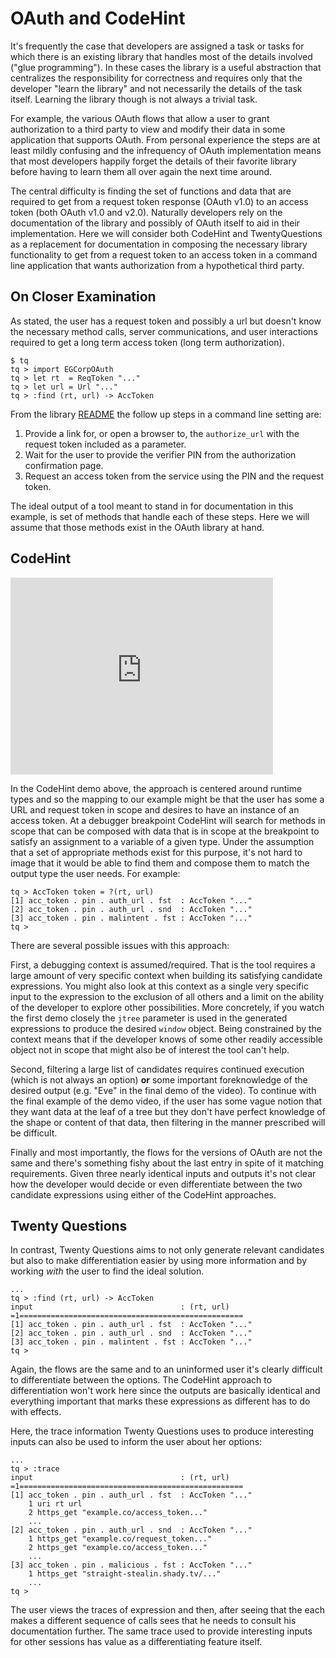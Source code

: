 # OAuth and CodeHint

It's frequently the case that developers are assigned a task or tasks for which there is an existing library that handles most of the details involved ("glue programming"). In these cases the library is a useful abstraction that centralizes the responsibility for correctness and requires only that the developer "learn the library" and not necessarily the details of the task itself. Learning the library though is not always a trivial task.

For example, the various OAuth flows that allow a user to grant authorization to a third party to view and modify their data in some application that supports OAuth. From personal experience the steps are at least mildly confusing and the infrequency of OAuth implementation means that most developers happily forget the details of their favorite library before having to learn them all over again the next time around.

The central difficulty is finding the set of functions and data that are required to get from a request token response (OAuth v1.0) to an access token (both OAuth v1.0 and v2.0). Naturally developers rely on the documentation of the library and possibly of OAuth itself to aid in their implementation. Here we will consider both CodeHint and TwentyQuestions as a replacement for documentation in composing the necessary library functionality to get from a request token to an access token in a command line application that wants authorization from a hypothetical third party.

## On Closer Examination

As stated, the user has a request token and possibly a url but doesn't know the necessary method calls, server communications, and user interactions required to get a long term access token (long term authorization).

```
$ tq
tq > import EGCorpOAuth
tq > let rt  = ReqToken "..."
tq > let url = Url "..."
tq > :find (rt, url) -> AccToken
```

From the library [README](https://github.com/simplegeo/python-oauth2#twitter-three-legged-oauth-example) the follow up steps in a command line setting are:

1. Provide a link for, or open a browser to, the `authorize_url` with the request token included as a parameter.
2. Wait for the user to provide the verifier PIN from the authorization confirmation page.
3. Request an access token from the service using the PIN and the request token.

The ideal output of a tool meant to stand in for documentation in this example, is set of methods that handle each of these steps. Here we will assume that those methods exist in the OAuth library at hand.

## CodeHint

<iframe width="420" height="315" src="https://www.youtube.com/embed/qn5yIEe9kks#t=231" frameborder="0" allowfullscreen></iframe>

In the CodeHint demo above, the approach is centered around runtime types and so the mapping to our example might be that the user has some a URL and request token in scope and desires to have an instance of an access token. At a debugger breakpoint CodeHint will search for methods in scope that can be composed with data that is in scope at the breakpoint to satisfy an assignment to a variable of a given type. Under the assumption that a set of appropriate methods exist for this purpose, it's not hard to image that it would be able to find them and compose them to match the output type the user needs. For example:

```
tq > AccToken token = ?(rt, url)
[1] acc_token . pin . auth_url . fst  : AccToken "..."
[2] acc_token . pin . auth_url . snd  : AccToken "..."
[3] acc_token . pin . malintent . fst : AccToken "..."
tq >
```
There are several possible issues with this approach:

First, a debugging context is assumed/required. That is the tool requires a large amount of very specific context when building its satisfying candidate expressions. You might also look at this context as a single very specific input to the expression to the exclusion of all others and a limit on the ability of the developer to explore other possibilities. More concretely, if you watch the first demo closely the `jtree` parameter is used in the generated expressions to produce the desired `window` object. Being constrained by the context means that if the developer knows of some other readily accessible object not in scope that might also be of interest the tool can't help.

Second, filtering a large list of candidates requires continued execution (which is not always an option) **or** some important foreknowledge of the desired output (e.g. "Eve" in the final demo of the video). To continue with the final example of the demo video, if the user has some vague notion that they want data at the leaf of a tree but they don't have perfect knowledge of the shape or content of that data, then filtering in the manner prescribed will be difficult.

Finally and most importantly, the flows for the versions of OAuth are not the same and there's something fishy about the last entry in spite of it matching requirements. Given three nearly identical inputs and outputs it's not clear how the developer would decide or even differentiate between the two candidate expressions using either of the CodeHint approaches.

## Twenty Questions

In contrast, Twenty Questions aims to not only generate relevant candidates but also to make differentiation easier by using more information and by working *with* the user to find the ideal solution.

```
...
tq > :find (rt, url) -> AccToken
input                                 : (rt, url)
=1==================================================
[1] acc_token . pin . auth_url . fst  : AccToken "..."
[2] acc_token . pin . auth_url . snd  : AccToken "..."
[3] acc_token . pin . malintent . fst : AccToken "..."
tq >
```

Again, the flows are the same and to an uninformed user it's clearly difficult to differentiate between the options. The CodeHint approach to differentiation won't work here since the outputs are basically identical and everything important that marks these expressions as different has to do with effects.

Here, the trace information Twenty Questions uses to produce interesting inputs can also be used to inform the user about her options:

```
...
tq > :trace
input                                 : (rt, url)
=1==================================================
[1] acc_token . pin . auth_url . fst  : AccToken "..."
    1 uri rt url
    2 https_get "example.co/access_token..."
    ...
[2] acc_token . pin . auth_url . snd  : AccToken "..."
    1 https_get "example.co/request_token..."
    2 https_get "example.co/access_token..."
    ...
[3] acc_token . pin . malicious . fst : AccToken "..."
    1 https_get "straight-stealin.shady.tv/..."
    ...
tq >
```

The user views the traces of expression and then, after seeing that the each makes a different sequence of calls sees that he needs to consult his documentation further. The same trace used to provide interesting inputs for other sessions has value as a differentiating feature itself.
